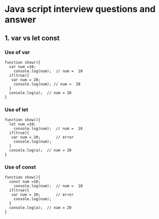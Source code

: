 # Java script interview questions and answer

## 1. var vs let const

### Use of var

    function show(){
      var num =10;
        console.log(num);  // num =  10
      if(true){
       var num = 20;
        console.log(num); // num =  20
      }
      console.log(a);  // num = 20
    }


### Use of let

    function show(){
      let num =10;
        console.log(num);  // num =  10
      if(true){
       var num = 20;       // error
        console.log(num); 
      }
      console.log(a);  // num = 20
    }

### Use of const

    function show(){
      const num =10;
        console.log(num);  // num =  10
      if(true){
       var num = 20;       // error
        console.log(num); 
      }
      console.log(a);  // num = 20
    }
